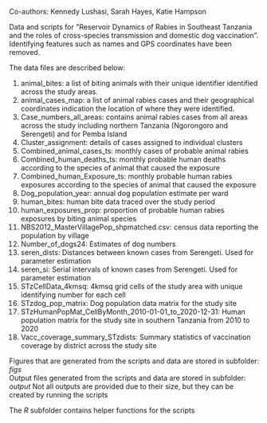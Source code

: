 Co-authors: Kennedy Lushasi, Sarah Hayes, Katie Hampson

Data and scripts for "Reservoir Dynamics of Rabies in Southeast Tanzania and the roles of cross-species transmission and domestic dog vaccination”.
Identifying features such as names and GPS coordinates have been removed. 

The data files are described below:
1.	animal_bites: a list of biting animals with their unique identifier identified across the study areas.
2.	animal_cases_map: a list of animal rabies cases and their geographical coordinates indication the location of where they were identified.
3.	Case_numbers_all_areas: contains animal rabies cases from all areas across the study including northern Tanzania (Ngorongoro and Serengeti) and for Pemba Island
4.  Cluster_assignment: details of cases assigned to individual clusters
5.	Combined_animal_cases_ts: monthly cases of probable animal rabies 
6.	Combined_human_deaths_ts: monthly probable human deaths according to the species of animal that caused the exposure
7.	Combined_human_Exposure_ts: monthly probable human rabies exposures according to the species of animal that caused the exposure
8.	Dog_population_year: annual dog population estimate per ward
9.	human_bites:  human bite data traced over the study period
10.	human_exposures_prop: proportion of probable human rabies exposures by biting animal species
11. NBS2012_MasterVillagePop_shpmatched.csv: census data reporting the population by village
12. Number_of_dogs24: Estimates of dog numbers
13. seren_dists: Distances between known cases from Serengeti. Used for parameter estimation
14. seren_si: Serial intervals of known cases from Serengeti. Used for parameter estimation
15.	STzCellData_4kmsq: 4kmsq grid cells of the study area with unique identifying number for each cell
16.	STzdog_pop_matrix: Dog population data matrix for the study site
17.	STzHumanPopMat_CellByMonth_2010-01-01_to_2020-12-31: Human population matrix for the study site in southern Tanzania from 2010 to 2020
18.	Vacc_coverage_summary_STzdists: Summary statistics of vaccination coverage by district across the study site

Figures that are generated from the scripts and data are stored in subfolder: *figs*                                                                        
Output files generated from the scripts and data are stored in subfolder: *output*
Not all outputs are provided due to their size, but they can be created by running the scripts

The *R* subfolder contains helper functions for the scripts




